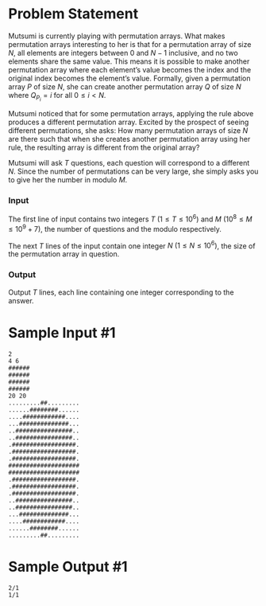 # Problem Statement

Mutsumi is currently playing with permutation arrays. What makes permutation arrays interesting to her is that for a permutation array of size $N$, all elements are integers between $0$ and $N - 1$ inclusive, and no two elements share the same value. This means it is possible to make another permutation array where each element’s value becomes the index and the original index becomes the element’s value. Formally, given a permutation array $P$ of size $N$, she can create another permutation array $Q$ of size $N$ where $Q_{P_i} = i$ for all $0 \le i < N$.

Mutsumi noticed that for some permutation arrays, applying the rule above produces a different permutation array. Excited by the prospect of seeing different permutations, she asks: How many permutation arrays of size $N$ are there such that when she creates another permutation array using her rule, the resulting array is different from the original array?

Mutsumi will ask $T$ questions, each question will correspond to a different $N$. Since the number of permutations can be very large, she simply asks you to give her the number in modulo $M$.

### Input

The first line of input contains two integers $T\ (1 \le T \le 10^6)$ and $M$ ($10^8 \le M \le 10^9 + 7$), the number of questions and the modulo respectively.

The next $T$ lines of the input contain one integer $N\ (1 \le N \le 10^6)$, the size of the permutation array in question.

### Output

Output $T$ lines, each line containing one integer corresponding to the answer.


# Sample Input #1
```
2
4 6
######
######
######
######
20 20
.........##.........
......########......
....############....
...##############...
..################..
..################..
.##################.
.##################.
.##################.
####################
####################
.##################.
.##################.
.##################.
..################..
..################..
...##############...
....############....
......########......
.........##.........
```
# Sample Output #1
```
2/1
1/1
```